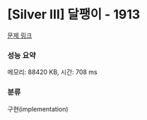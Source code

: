 # [Silver III] 달팽이 - 1913 

[문제 링크](https://www.acmicpc.net/problem/1913) 

### 성능 요약

메모리: 88420 KB, 시간: 708 ms

### 분류

구현(implementation)

